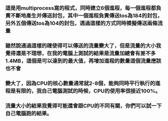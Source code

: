 ### 這是用multiprocess寫的程式，同時建立6個進程，每一個進程都負責不斷地產生并傳送封包，其中一個進程負責傳送tos為184的封包，另外五個傳送tos為104的封包，透過這樣的方式同時模擬傳送兩條流量
### 雖然說通過這樣的確使得可以傳送的流量變大了，但是流量的大小我覺得還是不理想，在我的電腦上測試的結果是流量加總會有差不多1.4MB，這個是可以達到的最大值，再增加進程的數量這個流量應該也不會
### 變大了，因為CPU的核心數量通常就2-8個，能夠同時平行執行的進程是有限的，我自己電腦測試的時候，CPU的使用率很接近100%。
### 流量大小的結果我覺得可能還會跟CPU的不同有關，你們可以試一下自己電腦跑的結果。
